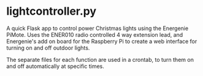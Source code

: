 # lightcontroller.py
A quick Flask app to control power Christmas lights using the Energenie PiMote.
Uses the ENER010 radio controlled 4 way extension lead, and Energenie's add on board for the Raspberry Pi to create a web
interface for turning on and off outdoor lights. 

The separate files for each function are used in a crontab, to turn them on and off automatically at specific times.
